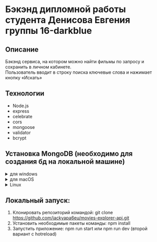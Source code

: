 # Бэкэнд дипломной работы студента Денисова Евгения группы 16-darkblue  

## Описание  
Бэкэнд сервиса, на котором можно найти фильмы по запросу и сохранить в личном кабинете.  
Пользователь вводит в строку поиска ключевые слова и нажимает кнопку «Искать»  

## Технологии  
- Node.js
- express 
- celebrate 
- cors
- mongoose
- validator
- bcrypt 

## Установка MongoDB (необходимо для создания бд на локальной машине)
<details>
  <summary>для windows</summary>
  
1. Перейдите по [ссылке](https://www.mongodb.com/try/download/community?jmp=docs)
2. В выпадающем списке Version выберите версию с текстом 4.4.5;
3. В выпадающем списке OS выберите Windows x64 X64;  
4. В выпадающем списке Package выберите MSI;  
5. Нажмите Download.  
6. По завершению загрузки запустите установщик.  
7. Следуйте требованиям установщика (при выборе типа установки выберите Complete).  
8. Откройте Git Bash и перейдите в корень диска C:\ ( cd /C )  
9. Создайте директорию для базы данных ( mkdir -p data/db )  
10. Добавьте путь к папке bin в переменную окружения:  
Найдите путь к папке bin — в ней хранятся исполняемые файлы MongoDB. Обычно он выглядит как-то так:  
C:\Program Files\MongoDB\Server\4.2\bin  (версия может быть другой)  
11. Откройте настройки переменных окружения:  
Откройте «Изменение переменных среды текущего пользователя» или «Edit the System Environment Variables».  
12. В верхнем окне выберите переменную Path и нажмите «Изменить...».  
13. В открывшемся окне нажмите «Создать», скопируйте путь к папке bin, сохраните результат и нажмите «Ок» во всех открытых окнах. Переменная окружения добавлена.  
Или воспользуйтесь официальной [инструкцией](https://docs.mongodb.com/manual/tutorial/install-mongodb-on-windows/#install-mdb-edition)  
  
</details>

<details>
  <summary>для macOS</summary>
  
Mongo на macOS устанавливается из Homebrew — популярного пакетного менеджера macOS. Его нужно установить перед установкой Mongo. Для этого запустите терминал и запускайте там все команды из инструкции.  
Если вы уже устанавливали Homebrew, сразу переходите к пункту 4.  
### Пошаговая инструкция  
1. Установите утилиты разработчика от Apple. Для этого в терминале запустите:  
xcode-select --install  
  
2. Запустите команду:  
 sudo xcodebuild -license  
  
3. Теперь ваш компьютер готов к установке менеджера пакетов brew. Скопируйте эту команду в терминал и запустите:
 /usr/bin/ruby -e "$(curl -fsSL https://raw.githubusercontent.com/Homebrew/install/master/install)"
  
4. По очереди запустите эти команды:  
 brew tap mongodb/brew  
 brew install mongodb-community@4.4  
  
Или воспользуйтесь официальной [инструкцией](https://docs.mongodb.com/manual/tutorial/install-mongodb-on-os-x/)
  
</details>

<details>
  <summary>Linux</summary>
  
  Процесс установки описан в официальной [инструкции](https://docs.mongodb.com/manual/administration/install-on-linux/)
  
</details>

## Локальный запуск:  
1. Клонировать репозиторий командой: git clone https://github.com/jackyapa6eu/movies-explorer-api.git  
2. Установить необходимые пакеты команды: npm install  
3. Запустить приложение: npm run start или npm run dev (второй вариант с hotreload)  



  
